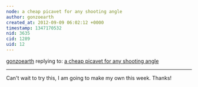 ```yaml
---
node: a cheap picavet for any shooting angle
author: gonzoearth
created_at: 2012-09-09 06:02:12 +0000
timestamp: 1347170532
nid: 3635
cid: 1289
uid: 12
---
```




[gonzoearth](../profile/gonzoearth) replying to: [a cheap picavet for any shooting angle](../notes/mathew/9-4-2012/cheap-picavet-any-shooting-angle)

----
Can't wait to try this, I am going to make my own this week. Thanks!